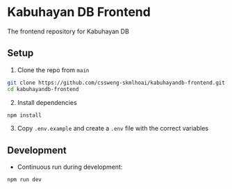 # Kabuhayan DB Frontend

The frontend repository for Kabuhayan DB

## Setup

1. Clone the repo from `main`

```bash
git clone https://github.com/cssweng-skmlhoai/kabuhayandb-frontend.git
cd kabuhayandb-frontend
```

2. Install dependencies

```bash
npm install
```

3. Copy `.env.example` and create a `.env` file with the correct variables

## Development

- Continuous run during development:

```bash
npm run dev
```
